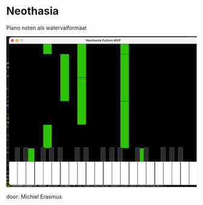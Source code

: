 # Neothasia
Piano noten als watervalformaat

<img src="./img/neothasia.png"><br>

door: Michiel Erasmus
